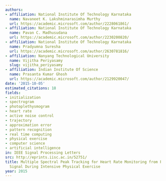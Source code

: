 ```yaml
---
authors:
- affiliation: National Institute Of Technology Karnataka
  name: Navaneet K. Lakshminarasimha Murthy
  url: https://academic.microsoft.com/author/2228061861/
- affiliation: National Institute Of Technology Karnataka
  name: Pavan C. Madhusudana
  url: https://academic.microsoft.com/author/2230200820/
- affiliation: National Institute Of Technology Karnataka
  name: Pradyumna Suresha
  url: https://academic.microsoft.com/author/2630781816/
- affiliation: Nanyang Technological University
  name: Vijitha Periyasamy
  slug: vijitha_periyasamy
- affiliation: Indian Institute Of Science
  name: Prasanta Kumar Ghosh
  url: https://academic.microsoft.com/author/2129920047/
date: '2015-10-05'
estimated_citations: 18
fields:
- initialization
- spectrogram
- photoplethysmogram
- heart rate
- active noise control
- trajectory
- approximation error
- pattern recognition
- real time computing
- physical exercise
- computer science
- artificial intelligence
in: IEEE Signal Processing Letters
src: http://eprints.iisc.ac.in/52751/
title: Multiple Spectral Peak Tracking for Heart Rate Monitoring from Photoplethysmography
  Signal During Intensive Physical Exercise
year: 2015
---
```


